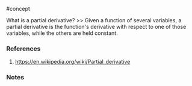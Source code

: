 #concept

What is a partial derivative? >> Given a function of several variables, a partial derivative is the function's derivative with respect to one of those variables, while the others are held constant.<!--SR:!2024-10-03,13,270-->

### References
1. https://en.wikipedia.org/wiki/Partial_derivative

### Notes




